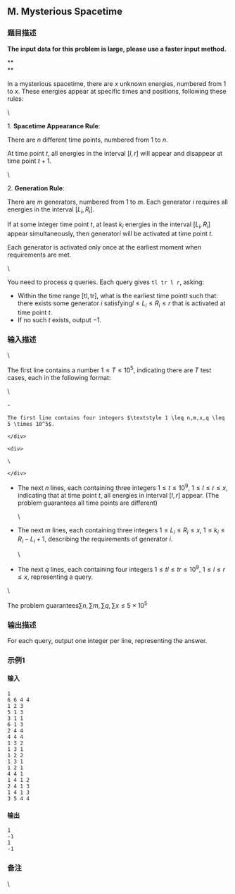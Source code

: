 ## M. Mysterious Spacetime

### 题目描述

<div>

**The input data for this problem is large, please use a faster input
method.**

<div>

**\
**

<div>

In a mysterious spacetime, there are $\textstyle x$ unknown energies, numbered
from $\textstyle 1$ to $\textstyle x$. These energies appear at
specific times and positions, following these rules:

<div>

\

1\. **Spacetime Appearance Rule**:

There are $\textstyle n$ different time
points, numbered from $\textstyle 1$ to $\textstyle n$.

<div>

At time point $\textstyle t$, all energies in
the interval $\textstyle [l, r]$ will appear
and disappear at time point $\textstyle t+1$.

<div>

\

<div>

2\. **Generation Rule**:

There are $\textstyle m$ generators, numbered
from $\textstyle 1$ to $\textstyle m$. Each generator $\textstyle i$ requires all energies in the
interval $\textstyle [L_i, R_i]$.

If at some integer time point $\textstyle t$,
at least $\textstyle k_i$ energies in the
interval $\textstyle [L_i, R_i]$ appear
simultaneously, then generator$\textstyle i$ will be activated at time point $\textstyle t$.

<div>

Each generator is activated only once at the earliest moment when
requirements are met.

<div>

\

<div>

You need to process $\textstyle q$ queries.
Each query gives `tl tr l r`, asking:
- Within the time range $\textstyle [\text{tl}, \text{tr}]$, what
    is the earliest time point$\textstyle t$     such that: there exists some generator $\textstyle i$ satisfying$\textstyle l \leq L_i \leq R_i \leq r$     that is activated at time point $\textstyle t$.
- If no such $\textstyle t$ exists, output $\textstyle -1$.

</div>

</div>

</div>

</div>

</div>

</div>

</div>

</div>

</div>

</div>

### 输入描述

\

<div>

The first line contains a number $\textstyle 1 \leq T \leq 10^5$, indicating
there are $\textstyle T$ test cases, each in
the following format:

</div>

<div>

\

</div>
- <div>

    The first line contains four integers $\textstyle 1 \leq n,m,x,q \leq 5 \times 10^5$.

    </div>

    <div>

    \

    </div>
- <div>

    The next $\textstyle n$ lines, each
    containing three integers $\textstyle 1 \leq t \leq 10^9$, $\textstyle 1 \leq l \leq r \leq x$,
    indicating that at time point $\textstyle t$, all energies in interval $\textstyle [l, r]$ appear. (The problem
    guarantees all time points are different)

    </div>

    <div>

    \

    </div>
- <div>

    The next $\textstyle m$ lines, each
    containing three integers $\textstyle 1 \leq L_i \leq R_i \leq x$, $\textstyle 1 \leq k_i \leq R_i-L_i+1$,
    describing the requirements of generator $\textstyle i$.

    </div>

    <div>

    \

    </div>
- <div>

    The next $\textstyle q$ lines, each
    containing four integers $\textstyle 1 \leq tl \leq tr \leq 10^9$, $\textstyle 1 \leq l \leq r \leq x$,
    representing a query.

    </div>

<div>

\

</div>

<div>

The problem guarantees$\textstyle \sum n, \sum m, \sum q ,\sum x\leq 5 \times 10^5$ 
</div>

### 输出描述

For each query, output one integer per line, representing the answer.

### 示例1

#### 输入

```plain
1
6 6 4 4
1 2 3
5 1 3
3 1 1
6 1 3
2 4 4
4 4 4
1 3 2
1 3 1
1 2 2
1 3 1
1 2 1
4 4 1
1 4 1 2
2 4 1 3
1 4 1 3
3 5 4 4
```

#### 输出

```plain
1
-1
1
-1
```

### 备注

\

